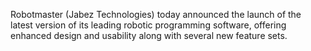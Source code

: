 Robotmaster (Jabez Technologies) today announced the launch of the latest version of its leading robotic programming software, offering enhanced design and usability along with several new feature sets.